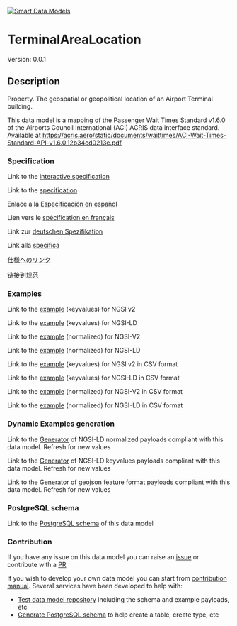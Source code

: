 [![Smart Data Models](https://smartdatamodels.org/wp-content/uploads/2022/01/SmartDataModels_logo.png "Logo")](https://smartdatamodels.org)
# TerminalAreaLocation
Version: 0.0.1

## Description 

Property. The geospatial or geopolitical location of an Airport Terminal building.

This data model is a mapping of the Passenger Wait Times Standard v1.6.0 of the Airports Council International (ACI) ACRIS data interface standard. Available at https://acris.aero/static/documents/waittimes/ACI-Wait-Times-Standard-API-v1.6.0.12b34cd0213e.pdf
### Specification

Link to the [interactive specification](https://swagger.lab.fiware.org/?url=https://smart-data-models.github.io/dataModel.ACRIS/TerminalAreaLocation/swagger.yaml)

Link to the [specification](https://github.com/smart-data-models/dataModel.ACRIS/blob/master/TerminalAreaLocation/doc/spec.md)

Enlace a la [Especificación en español](https://github.com/smart-data-models/dataModel.ACRIS/blob/master/TerminalAreaLocation/doc/spec_ES.md)

Lien vers le [spécification en français](https://github.com/smart-data-models/dataModel.ACRIS/blob/master/TerminalAreaLocation/doc/spec_FR.md)

Link zur [deutschen Spezifikation](https://github.com/smart-data-models/dataModel.ACRIS/blob/master/TerminalAreaLocation/doc/spec_DE.md)

Link alla [specifica](https://github.com/smart-data-models/dataModel.ACRIS/blob/master/TerminalAreaLocation/doc/spec_IT.md)

[仕様へのリンク](https://github.com/smart-data-models/dataModel.ACRIS/blob/master/TerminalAreaLocation/doc/spec_JA.md)

[链接到规范](https://github.com/smart-data-models/dataModel.ACRIS/blob/master/TerminalAreaLocation/doc/spec_ZH.md)
### Examples

Link to the [example](https://smart-data-models.github.io/dataModel.ACRIS/TerminalAreaLocation/examples/example.json) (keyvalues) for NGSI v2

Link to the [example](https://smart-data-models.github.io/dataModel.ACRIS/TerminalAreaLocation/examples/example.jsonld) (keyvalues) for NGSI-LD

Link to the [example](https://smart-data-models.github.io/dataModel.ACRIS/TerminalAreaLocation/examples/example-normalized.json) (normalized) for NGSI-V2

Link to the [example](https://smart-data-models.github.io/dataModel.ACRIS/TerminalAreaLocation/examples/example-normalized.jsonld) (normalized) for NGSI-LD

Link to the [example](https://smart-data-models.github.io/dataModel.ACRIS/TerminalAreaLocation/examples/example.json.csv) (keyvalues) for NGSI v2 in CSV format

Link to the [example](https://smart-data-models.github.io/dataModel.ACRIS/TerminalAreaLocation/examples/example.jsonld.csv) (keyvalues) for NGSI-LD in CSV format

Link to the [example](https://smart-data-models.github.io/dataModel.ACRIS/TerminalAreaLocation/examples/example-normalized.json.csv) (normalized) for NGSI-V2 in CSV format

Link to the [example](https://smart-data-models.github.io/dataModel.ACRIS/TerminalAreaLocation/examples/example-normalized.jsonld.csv) (normalized) for NGSI-LD in CSV format
### Dynamic Examples generation

Link to the [Generator](https://smartdatamodels.org/extra/ngsi-ld_generator.php?schemaUrl=https://raw.githubusercontent.com/smart-data-models/dataModel.ACRIS/master/TerminalAreaLocation/schema.json&email=info@smartdatamodels.org) of NGSI-LD normalized payloads compliant with this data model. Refresh for new values

Link to the [Generator](https://smartdatamodels.org/extra/ngsi-ld_generator_keyvalues.php?schemaUrl=https://raw.githubusercontent.com/smart-data-models/dataModel.ACRIS/master/TerminalAreaLocation/schema.json&email=info@smartdatamodels.org) of NGSI-LD keyvalues payloads compliant with this data model. Refresh for new values

Link to the [Generator](https://smartdatamodels.org/extra/geojson_features_generator.php?schemaUrl=https://raw.githubusercontent.com/smart-data-models/dataModel.ACRIS/master/TerminalAreaLocation/schema.json&email=info@smartdatamodels.org) of geojson feature format payloads compliant with this data model. Refresh for new values
### PostgreSQL schema

Link to the [PostgreSQL schema](https://smart-data-models.github.io/dataModel.ACRIS/TerminalAreaLocation/schema.sql) of this data model
### Contribution

 If you have any issue on this data model you can raise an [issue](https://github.com/smart-data-models/dataModel.ACRIS/issues)  or contribute with a [PR](https://github.com/smart-data-models/dataModel.ACRIS/pulls)

 If you wish to develop your own data model you can start from [contribution manual](https://bit.ly/contribution_manual). Several services have been developed to help with: 
 - [Test data model repository](https://smartdatamodels.org/index.php/data-models-contribution-api/) including the schema and example payloads, etc
 - [Generate PostgreSQL schema](https://smartdatamodels.org/index.php/sql-service/) to help create a table, create type, etc